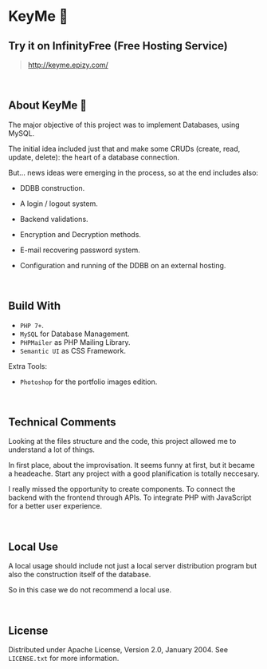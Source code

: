# KeyMe 🔐

## Try it on InfinityFree (Free Hosting Service)

> http://keyme.epizy.com/

<br>



## About KeyMe 🔐

The major objective of this project was to implement Databases, using MySQL.

The initial idea included just that and make some CRUDs (create, read, update, delete): the heart of a database connection.

But... news ideas were emerging in the process, so at the end includes also:

- DDBB construction.

- A login / logout system.

- Backend validations.

- Encryption and Decryption methods.

- E-mail recovering password system.

- Configuration and running of the DDBB on an external hosting.

<br>



## Build With

- `PHP 7+`.
- `MySQL` for Database Management.
- `PHPMailer` as PHP Mailing Library.
- `Semantic UI` as CSS Framework.

Extra Tools:
- `Photoshop` for the portfolio images edition.

<br>



## Technical Comments

Looking at the files structure and the code, this project allowed me to understand a lot of things.

In first place, about the improvisation. It seems funny at first, but it became a headeache. Start any project with a good planification is totally neccesary.

I really missed the opportunity to create components. To connect the backend with the frontend through APIs. To integrate PHP with JavaScript for a better user experience.

<br>



## Local Use

A local usage should include not just a local server distribution program but also the construction itself of the database.

So in this case we do not recommend a local use.

<br>



## License

Distributed under Apache License, Version 2.0, January 2004. See `LICENSE.txt` for more information.
